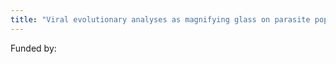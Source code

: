 ```yaml
---
title: "Viral evolutionary analyses as magnifying glass on parasite population dynamics "
---
```


Funded by:
